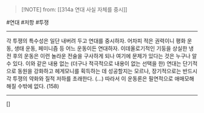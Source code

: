  > [!NOTE] from: [[314a 연대 사실 자체를 중시]]

#연대 #저항 #투쟁 

--- 
각 투쟁의 특수성은 일단 내버려 두고 연대를 중시하자. 어차피 적은 권력이니 평화 운동, 생태 운동, 페미니즘 등 어느 운동이든 연대하자. 이데올로기적인 기둥을 상실한 냉전 후의 운동은 이런 놀라운 전술을 구사하게 되나 여기에 문제가 있다는 것은 누구나 알 수 있다. 이와 같은 내용 없는 (더구나 적극적으로 내용이 없는 선택을 한) 연대는 단기적으로 동원을 강화하고 헤게모니를 획득하는 데 성공할지는 모르나, 장기적으로는 반드시 각 투쟁의 약화와 질적 저하를 초래한다. (...) 따라서 이 운동론은 필연적으로 애매모해해질 수밖에 없다. (158)


--- 
[]